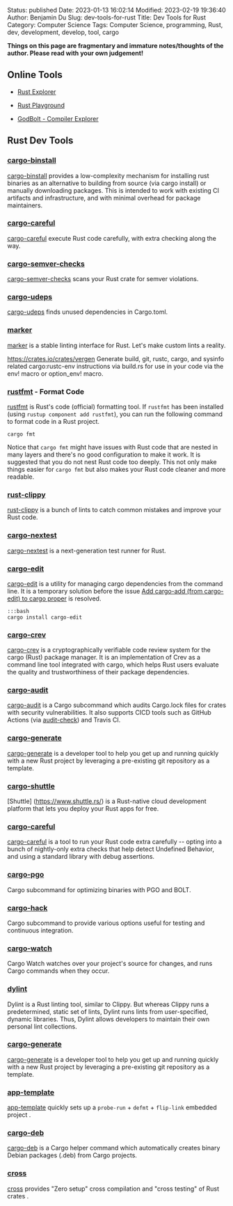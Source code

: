 Status: published
Date: 2023-01-13 16:02:14
Modified: 2023-02-19 19:36:40
Author: Benjamin Du
Slug: dev-tools-for-rust
Title: Dev Tools for Rust
Category: Computer Science
Tags: Computer Science, programming, Rust, dev, development, develop, tool, cargo

**Things on this page are fragmentary and immature notes/thoughts of the author. Please read with your own judgement!**

## Online Tools

- [Rust Explorer](https://www.rustexplorer.com/b)

- [Rust Playground](https://play.rust-lang.org/)

- [GodBolt - Compiler Explorer](https://godbolt.org/)

## Rust Dev Tools

### [cargo-binstall](https://crates.io/crates/cargo-binstall)
[cargo-binstall](https://crates.io/crates/cargo-binstall)
provides a low-complexity mechanism 
for installing rust binaries as an alternative 
to building from source (via cargo install) or manually downloading packages. 
This is intended to work with existing CI artifacts and infrastructure, 
and with minimal overhead for package maintainers.

### [cargo-careful](https://crates.io/crates/cargo-careful)
[cargo-careful](https://crates.io/crates/cargo-careful)
execute Rust code carefully, 
with extra checking along the way.

### [cargo-semver-checks](https://crates.io/crates/cargo-semver-checks)
[cargo-semver-checks](https://crates.io/crates/cargo-semver-checks)
scans your Rust crate for semver violations.

### [cargo-udeps](https://github.com/est31/cargo-udeps)
[cargo-udeps](https://github.com/est31/cargo-udeps)
finds unused dependencies in Cargo.toml.

### [marker](https://github.com/rust-marker/marker)
[marker](https://github.com/rust-marker/marker)
is a stable linting interface for Rust. Let's make custom lints a reality.

https://crates.io/crates/vergen
Generate build, git, rustc, cargo, and sysinfo related cargo:rustc-env instructions via build.rs 
for use in your code via the env! macro or option_env! macro.

### [rustfmt](https://github.com/rust-lang/rustfmt) - Format Code
[rustfmt](https://github.com/rust-lang/rustfmt)
is Rust's code (official) formatting tool.
If `rustfmt` has been installed (using `rustup component add rustfmt`),
you can run the following command to format code in a Rust project.

    cargo fmt 

Notice that `cargo fmt` might have issues with Rust code 
that are nested in many layers
and there's no good configuration to make it work.
It is suggested that you do not nest Rust code too deeply. 
This not only make things easier for `cargo fmt`
but also makes your Rust code cleaner and more readable.

### [rust-clippy](https://github.com/rust-lang/rust-clippy)
[rust-clippy](https://github.com/rust-lang/rust-clippy)
is a bunch of lints to catch common mistakes and improve your Rust code.

### [cargo-nextest](https://github.com/nextest-rs/nextest)

[cargo-nextest](https://github.com/nextest-rs/nextest)
is a next-generation test runner for Rust.

### [cargo-edit](https://github.com/killercup/cargo-edit)

[cargo-edit](https://github.com/killercup/cargo-edit)
is a utility for managing cargo dependencies from the command line.
It is a temporary solution before the issue
[Add cargo-add (from cargo-edit) to cargo proper](https://github.com/rust-lang/cargo/issues/5586)
is resolved.

    :::bash
    cargo install cargo-edit

### [cargo-crev](https://github.com/crev-dev/cargo-crev)
[cargo-crev](https://github.com/crev-dev/cargo-crev)
is a cryptographically verifiable code review system for the cargo (Rust) package manager.
It is an implementation of Crev as a command line tool integrated with cargo,
which helps Rust users evaluate the quality and trustworthiness of their package dependencies.

### [cargo-audit](https://github.com/RustSec/cargo-audit)
[cargo-audit](https://github.com/RustSec/cargo-audit)
is a Cargo subcommand
which audits Cargo.lock files for crates with security vulnerabilities.
It also supports CICD tools such as GitHub Actions 
(via [audit-check](https://github.com/actions-rs/audit-check))
and Travis CI.

### [cargo-generate](https://github.com/cargo-generate/cargo-generate)
[cargo-generate](https://github.com/cargo-generate/cargo-generate)
is a developer tool to help you get up and running quickly with a new Rust project 
by leveraging a pre-existing git repository as a template.


### [cargo-shuttle](https://github.com/shuttle-hq/shuttle)
[Shuttle] (https://www.shuttle.rs/)
is a Rust-native cloud development platform that lets you deploy your Rust apps for free.


### [cargo-careful](https://github.com/RalfJung/cargo-careful)
[cargo-careful](https://github.com/RalfJung/cargo-careful)
is a tool to run your Rust code extra carefully 
-- opting into a bunch of nightly-only extra checks that help detect Undefined Behavior, 
and using a standard library with debug assertions.

### [cargo-pgo](https://github.com/Kobzol/cargo-pgo)

Cargo subcommand for optimizing binaries with PGO and BOLT.

### [cargo-hack](https://github.com/taiki-e/cargo-hack)
Cargo subcommand to provide various options useful for testing and continuous integration.

### [cargo-watch](https://github.com/watchexec/cargo-watch)
Cargo Watch watches over your project's source for changes, 
and runs Cargo commands when they occur.

### [dylint](https://github.com/trailofbits/dylint)
Dylint is a Rust linting tool, similar to Clippy. 
But whereas Clippy runs a predetermined, static set of lints, 
Dylint runs lints from user-specified, dynamic libraries. 
Thus, Dylint allows developers to maintain their own personal lint collections.

### [cargo-generate](https://github.com/cargo-generate/cargo-generate)
[cargo-generate](https://github.com/cargo-generate/cargo-generate)
is a developer tool to help you get up and running quickly 
with a new Rust project by leveraging a pre-existing git repository as a template.

### [app-template](https://github.com/knurling-rs/app-template)
[app-template](https://github.com/knurling-rs/app-template)
quickly sets up a `probe-run` + `defmt` + `flip-link` embedded project
.

### [cargo-deb](https://crates.io/crates/cargo-deb)
[cargo-deb](https://crates.io/crates/cargo-deb)
is a Cargo helper command 
which automatically creates binary Debian packages (.deb) from Cargo projects.

### [cross](https://crates.io/crates/cross)
[cross](https://crates.io/crates/cross)
provides "Zero setup" cross compilation and "cross testing" of Rust crates
.


